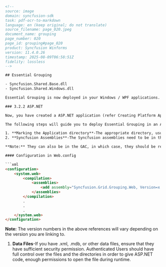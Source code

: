 ```html
<!-- 
source: image
domain: syncfusion-sdk
task: pdf-ocr-to-markdown
language: en (keep original; do not translate)
source_filename: page_020.jpeg
document_name: grouping
page_number: 020
page_id: grouping#page_020
product: Syncfusion Winforms
version: 11.4.0.26
timestamp: 2025-08-09T06:58:51Z
fidelity: lossless
-->

## Essential Grouping

- Syncfusion.Shared.Base.dll
- Syncfusion.Shared.Windows.dll

Essential Grouping is now deployed in your Windows / WPF applications.

### 3.2.2 ASP.NET

Now, you have created a ASP.NET application (refer Creating Platform Application). This section will guide you to deploy Essential Grouping in an ASP.NET Application.

The following steps will guide you to deploy Essential Grouping in an ASP.NET application:

1. **Marking the Application directory**-The appropriate directory, usually where the aspx files are stored, must be marked as Application in IIS.
2. **Syncfusion Assemblies**-The Syncfusion assemblies need to be in the bin folder that is beside the aspx files.

**Note:** They can also be in the GAC, in which case, they should be referenced in Web.config file.

#### Configuration in Web.config

```xml
<configuration>
    <system.web>
        <compilation>
            <assemblies>
                <add assembly="Syncfusion.Grid.Grouping.Web, Version=x.x.x.x, Culture=neutral, PublicKeyToken=3D67ED1F87D44C89"/>
            </assemblies>
        </compilation>
        .
        .
        .
    </system.web>
</configuration>
```

**Note:** The version numbers in the above references will vary depending on the version you are linking to.

1. **Data Files**-If you have .xml, .mdb, or other data files, ensure that they have sufficient security permission. Authenticated Users should have full control over the files and the directories in order to give ASP.NET code, enough permissions to open the file during runtime.
```html
```